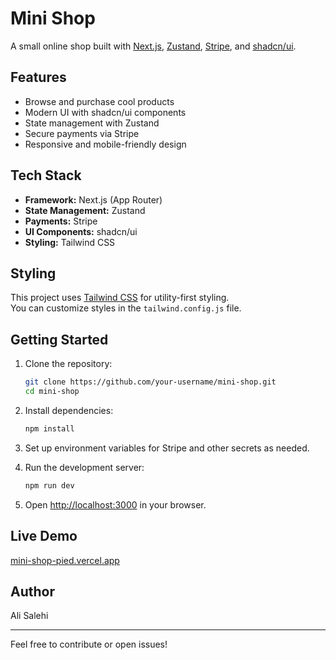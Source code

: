 # Mini Shop

A small online shop built with [Next.js](https://nextjs.org/), [Zustand](https://zustand-demo.pmnd.rs/), [Stripe](https://stripe.com/), and [shadcn/ui](https://ui.shadcn.com/).

## Features

- Browse and purchase cool products
- Modern UI with shadcn/ui components
- State management with Zustand
- Secure payments via Stripe
- Responsive and mobile-friendly design

## Tech Stack

- **Framework:** Next.js (App Router)
- **State Management:** Zustand
- **Payments:** Stripe
- **UI Components:** shadcn/ui
- **Styling:** Tailwind CSS

## Styling

This project uses [Tailwind CSS](https://tailwindcss.com/) for utility-first styling.  
You can customize styles in the `tailwind.config.js` file.

## Getting Started

1. Clone the repository:
   ```bash
   git clone https://github.com/your-username/mini-shop.git
   cd mini-shop
   ```

2. Install dependencies:
   ```bash
   npm install
   ```

3. Set up environment variables for Stripe and other secrets as needed.

4. Run the development server:
   ```bash
   npm run dev
   ```

5. Open [http://localhost:3000](http://localhost:3000) in your browser.

## Live Demo

[mini-shop-pied.vercel.app](https://mini-shop-pied.vercel.app)

## Author

Ali Salehi

---

Feel free to contribute or open issues!
